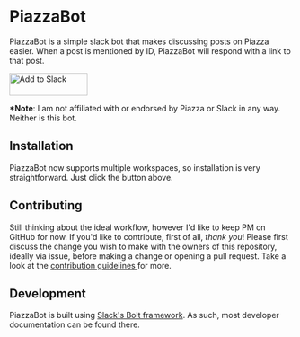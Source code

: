 # PiazzaBot
PiazzaBot is a simple slack bot that makes discussing posts on Piazza easier.
When a post is mentioned by ID, PiazzaBot will respond with a link to that
post.

<a href="https://piazza-bot.onrender.com/slack/install"><img alt="Add to Slack" height="40" width="139" src="https://platform.slack-edge.com/img/add_to_slack.png" srcSet="https://platform.slack-edge.com/img/add_to_slack.png 1x, https://platform.slack-edge.com/img/add_to_slack@2x.png 2x" /></a>

**\*Note**: I am not affiliated with or endorsed by Piazza or Slack in any way. Neither
is this bot.

## Installation
PiazzaBot now supports multiple workspaces, so installation is very straightforward. Just click the button above.

## Contributing
Still thinking about the ideal workflow, however I'd like to keep PM on
GitHub for now. If you'd like to contribute, first of all, _thank you_!
Please first discuss the change you wish to make with the owners of this
repository, ideally via issue, before making a change or opening a pull request.
Take a look at the
[contribution guidelines ](https://github.com/jacklowrie/piazza-bot/blob/main/CONTRIBUTING.md)
for more.

## Development
PiazzaBot is built using [Slack's Bolt framework](https://github.com/SlackAPI/bolt-python).
As such, most developer documentation can be found there.
